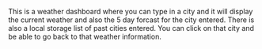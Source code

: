 This is a weather dashboard where you can type in a city and it will display the current weather and also the 5 day forcast for the city entered. There is also a local storage list
of past cities entered. You can click on that city and be able to go back to that weather information.


